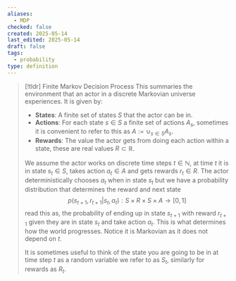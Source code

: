 ```yaml
---
aliases:
  - MDP
checked: false
created: 2025-05-14
last_edited: 2025-05-14
draft: false
tags:
  - probability
type: definition
---
```

>[!tldr] Finite Markov Decision Process
> This summaries the environment that an actor in a discrete Markovian universe experiences. It is given by:
> - **States**: A finite set of states $S$ that the actor can be in.
> - **Actions**: For each state $s \in S$ a finite set of actions $A_s$, sometimes it is convenient to refer to this as $A := \cup_{s \in S} A_s$.
> - **Rewards**: The value the actor gets from doing each action within a state, these are real values $R \subset \mathbb{R}$.
>
> We assume the actor works on discrete time steps $t \in \mathbb{N}$, at time $t$ it is in state $s_t \in S$, takes action $a_t \in A$ and gets rewards $r_t \in R$.  The actor deterministically chooses $a_t$ when in state $s_t$ but we have a probability distribution that determines the reward and next state
> $$
> p(s_{t+1}, r_{t+1} \vert s_t, a_t): S \times R \times S \times A \rightarrow [0,1]
> $$
> read this as, the probability of ending up in state $s_{t+1}$ with reward $r_{t+1}$ given they are in state $s_t$ and take action $a_t$. This is what determines how the world progresses. Notice it is Markovian as it does not depend on $t$.
>
> It is sometimes useful to think of the state you are going to be in at time step $t$ as a random variable we refer to as $S_t$, similarly for rewards as $R_t$.